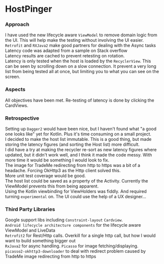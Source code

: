 # HostPinger

### Approach
I have used the new lifecycle aware `ViewModel` to remove domain logic from the UI. This will help make the testing without involving the UI easier.<br>
`Retrofit` and `RXJava2` make good partners for dealing with the Async tasks<br>
Latency code was adapted from a sample on Stack overflow <br>
Latency results are cached to prevent retesting on rotation.<br>
Latency is only tested when the host is loaded by the `RecyclerView`. This can be seen by scrolling down on a slow connection. It prevent a very long list from being tested all at once, but limiting you to what you can see on the screen.

### Aspects
All objectives have been met. Re-testing of latency is done by clicking the CardViews. 

### Retrospective
Setting up `Dagger2` would have been nice, but I haven't found what "a good one looks like" yet for Kotlin. Plus it's time consuming on a small project.<br>
I decided to make the host list immutable. This is a good thing, but made storing the latency figures (and sorting the Host list) more difficult.<br>
I did have a try at making the recycler re-sort as new latency figures where updated, but it didn't work well, and I think it made the code messy. With more time it would be something I would look to fix.<br>
The image for TradeMe redirecting from http to https was a bit of a headache. Forcing OkHttp3 as the Http client solved this.<br>
More unit test coverage would be good.<br>
The host list could be saved as a property of the Activity. Currently the ViewModel prevents this from being apparent. <br> 
Using the Kotlin viewbinding for ViewHolders was fiddly. And required turning `experimental` on.
The UI could use the help of a UX designer...<br>

### Third Party Libraries
Google support libs including `Constraint-layout` `Cardview`.<br>
`Android lifecycle architecture components` for the lifecycle aware ViewModel and LiveData<br>
`Retrofit2` for Rest/Http calls. Overkill for a single http call, but how I would want to build something bigger out <br>
`RxJava2` for async handling.
`Picasso` for image fetching/displaying. <br>
`picasso2-okhttp3-downloader` to deal with redirect problem caused by TradeMe image redirecting from http to https

